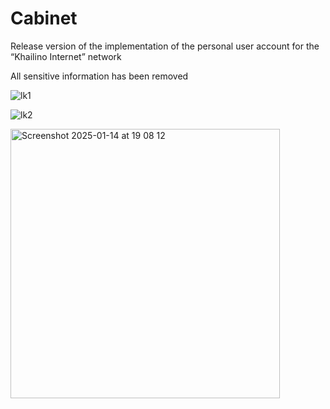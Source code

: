 # Cabinet
Release version of the implementation of the personal user account for the “Khailino Internet” network

All sensitive information has been removed

![lk1](https://github.com/user-attachments/assets/133fe8e2-0a25-4520-80c3-1682fd1cd7fa)

![lk2](https://github.com/user-attachments/assets/f34f2561-e505-4793-9ffb-d5224c892823)

<img width="431" alt="Screenshot 2025-01-14 at 19 08 12" src="https://github.com/user-attachments/assets/92be103e-367c-4e21-9d91-4d7caa2dda1a" />
